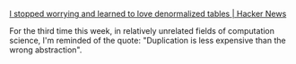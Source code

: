 [I stopped worrying and learned to love denormalized tables | Hacker News](https://news.ycombinator.com/item?id=35924259)

For the third time this week, in relatively unrelated fields of computation science, I'm reminded of the quote: "Duplication is less expensive than the wrong abstraction".
